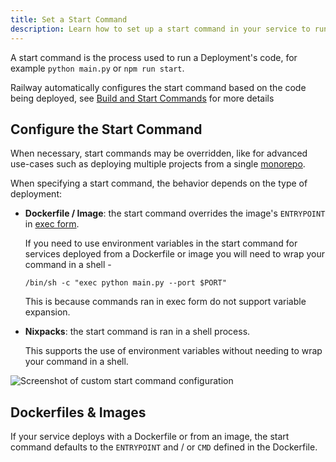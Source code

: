 ```yaml
---
title: Set a Start Command
description: Learn how to set up a start command in your service to run your deployments on Railway.
---
```


A start command is the process used to run a Deployment's code, for example `python main.py` or `npm run start`.

Railway automatically configures the start command based on the code being
deployed, see [Build and Start Commands](/reference/build-and-start-commands) for more details

## Configure the Start Command

When necessary, start commands may be overridden, like for advanced use-cases such as deploying multiple projects from a single [monorepo](/guides/monorepo).

When specifying a start command, the behavior depends on the type of deployment:
- **Dockerfile / Image**: the start command overrides the image's `ENTRYPOINT` in <a href="https://docs.docker.com/reference/dockerfile/#shell-and-exec-form" target="_blank">exec form</a>.

    If you need to use environment variables in the start command for services deployed from a Dockerfile or image you will need to wrap your command in a shell -

    ```shell
    /bin/sh -c "exec python main.py --port $PORT"
    ```

    This is because commands ran in exec form do not support variable expansion.

- **Nixpacks**: the start command is ran in a shell process.

    This supports the use of environment variables without needing to wrap your command in a shell.

<Image
src="https://res.cloudinary.com/railway/image/upload/v1637798815/docs/custom-start-command_a8vcxs.png"
alt="Screenshot of custom start command configuration"
layout="intrinsic"
width={1302} height={408} quality={80} />

## Dockerfiles & Images

If your service deploys with a Dockerfile or from an image, the start command defaults to the `ENTRYPOINT` and / or `CMD` defined in the Dockerfile.